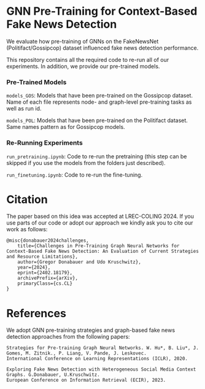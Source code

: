 # GNN Pre-Training for Context-Based Fake News Detection

We evaluate how pre-training of GNNs on the FakeNewsNet (Politifact/Gossipcop) dataset influenced fake news detection performance.

This repository contains all the required code to re-run all of our experiments. In addition, we provide our pre-trained models.


### Pre-Trained Models

`models_GOS`: Models that have been pre-trained on the Gossipcop dataset. Name of each file represents node- and graph-level pre-training tasks as well as run id.

`models_POL`: Models that have been pre-trained on the Politifact dataset. Same names pattern as for Gossipcop models.


### Re-Running Experiments

`run_pretraining.ipynb`: Code to re-run the pretraining (this step can be skipped if you use the models from the folders just described).

`run_finetuning.ipynb`: Code to re-run the fine-tuning.


# Citation

The paper based on this idea was accepted at LREC-COLING 2024. If you use parts of our code or adopt our approach we kindly ask you to cite our work as follows:
```
@misc{donabauer2024challenges,
    title={Challenges in Pre-Training Graph Neural Networks for Context-Based Fake News Detection: An Evaluation of Current Strategies and Resource Limitations}, 
    author={Gregor Donabauer and Udo Kruschwitz},
    year={2024},
    eprint={2402.18179},
    archivePrefix={arXiv},
    primaryClass={cs.CL}
}
```

# References

We adopt GNN pre-training strategies and graph-based fake news detection approaches from the following papers:
```
Strategies for Pre-training Graph Neural Networks. W. Hu*, B. Liu*, J. Gomes, M. Zitnik., P. Liang, V. Pande, J. Leskovec.
International Conference on Learning Representations (ICLR), 2020. 
```

```
Exploring Fake News Detection with Heterogeneous Social Media Context Graphs. G.Donabauer, U.Kruschwitz.
European Conference on Information Retrieval (ECIR), 2023.
```